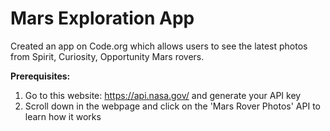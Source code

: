 # Mars Exploration App 
Created an app on Code.org which allows users to see the latest photos from Spirit, Curiosity, Opportunity Mars rovers. 

**Prerequisites:**
1. Go to this website: https://api.nasa.gov/ and generate your API key
2. Scroll down in the webpage and click on the 'Mars Rover Photos' API to learn how it works
